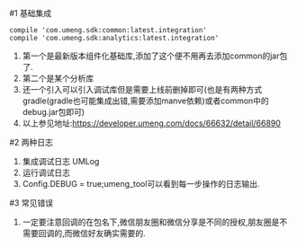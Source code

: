 #1 基础集成

	compile 'com.umeng.sdk:common:latest.integration'
    compile 'com.umeng.sdk:analytics:latest.integration'

1. 第一个是最新版本组件化基础库,添加了这个便不用再去添加common的jar包了.
2. 第二个是某个分析库
3. 还一个引入可以引入调试库但是需要上线前删掉即可(也是有两种方式gradle(gradle也可能集成出错,需要添加manve依赖)或者common中的debug.jar包即可)
4. 以上参见地址:https://developer.umeng.com/docs/66632/detail/66890

#2 两种日志

1. 集成调试日志 UMLog
2. 运行调试日志
3. Config.DEBUG = true;umeng_tool可以看到每一步操作的日志输出.

#3 常见错误

1. 一定要注意回调的在包名下,微信朋友圈和微信分享是不同的授权,朋友圈是不需要回调的,而微信好友确实需要的.